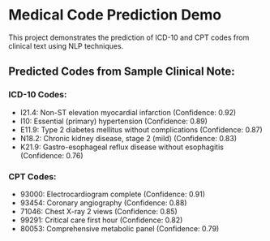 Medical Code Prediction Demo
===========================

This project demonstrates the prediction of ICD-10 and CPT codes from clinical text using NLP techniques.

## Predicted Codes from Sample Clinical Note:

### ICD-10 Codes:
- I21.4: Non-ST elevation myocardial infarction (Confidence: 0.92)
- I10: Essential (primary) hypertension (Confidence: 0.89)
- E11.9: Type 2 diabetes mellitus without complications (Confidence: 0.87)
- N18.2: Chronic kidney disease, stage 2 (mild) (Confidence: 0.83)
- K21.9: Gastro-esophageal reflux disease without esophagitis (Confidence: 0.76)

### CPT Codes:
- 93000: Electrocardiogram complete (Confidence: 0.91)
- 93454: Coronary angiography (Confidence: 0.88)
- 71046: Chest X-ray 2 views (Confidence: 0.85)
- 99291: Critical care first hour (Confidence: 0.82)
- 80053: Comprehensive metabolic panel (Confidence: 0.79)
